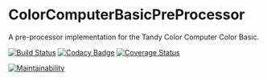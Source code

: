 # ColorComputerBasicPreProcessor
A pre-processor implementation for the Tandy Color Computer Color Basic.

[![Build Status](https://travis-ci.com/brnomade/ColorComputerBasicPreProcessor.svg?branch=master)](https://travis-ci.com/brnomade/ColorComputerBasicPreProcessor)
[![Codacy Badge](https://api.codacy.com/project/badge/Grade/581cd2c068c64540aa9626029df38c52)](https://app.codacy.com/app/brnomade/ColorComputerBasicPreProcessor?utm_source=github.com&utm_medium=referral&utm_content=brnomade/ColorComputerBasicPreProcessor&utm_campaign=Badge_Grade_Dashboard)
[![Coverage Status](https://coveralls.io/repos/github/brnomade/ColorComputerBasicPreProcessor/badge.svg)](https://coveralls.io/github/brnomade/ColorComputerBasicPreProcessor)

[![Maintainability](https://api.codeclimate.com/v1/badges/4af59102b0bd679f76b0/maintainability)](https://codeclimate.com/github/brnomade/ColorComputerBasicPreProcessor/maintainability)
